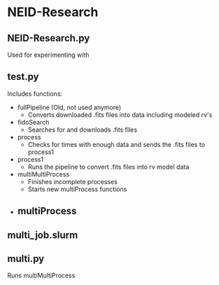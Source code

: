 # NEID-Research

## NEID-Research.py
Used for experimenting with 

## test.py
Includes functions:
- fullPipeline (Old, not used anymore)
  - Converts downloaded .fits files into data including modeled rv's
- fidoSearch
  - Searches for and downloads .fits files
- process
  - Checks for times with enough data and sends the .fits files to process1
- process1
  - Runs the pipeline to convert .fits files into rv model data
- multiMultiProcess
  - Finishes incomplete processes
  - Starts new multiProcess functions
- multiProcess
  - 

## multi_job.slurm

## multi.py
Runs multiMultiProcess

## 

## 

## 

## 

